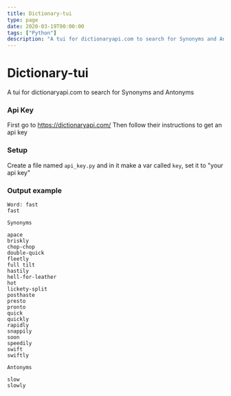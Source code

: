 ```yaml
---
title: Dictionary-tui
type: page
date: 2020-03-19T00:00:00
tags: ["Python"]
description: "A tui for dictionaryapi.com to search for Synonyms and Antonyms"
---
```


# Dictionary-tui

A tui for dictionaryapi.com to search for Synonyms and Antonyms

### Api Key

First go to https://dictionaryapi.com/
Then follow their instructions to get an api key

### Setup

Create a file named `api_key.py` and in it make a var called `key`, set it to "your api key"

### Output example

```
Word: fast
fast

Synonyms

apace
briskly
chop-chop
double-quick
fleetly
full tilt
hastily
hell-for-leather
hot
lickety-split
posthaste
presto
pronto
quick
quickly
rapidly
snappily
soon
speedily
swift
swiftly

Antonyms

slow
slowly
```
